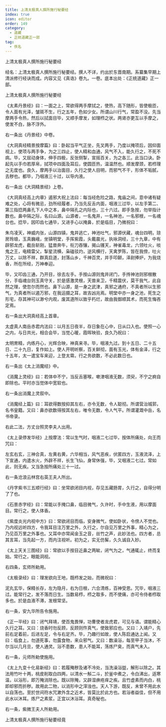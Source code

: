 ```yaml
---
title: 上清太极真人撰所施行秘要经
index: true
icon: editor
order: 149
category:
  - 道藏
  - 正统道藏正一部
tag:
  - 佚名
---
```


上清太极真人撰所施行秘要经  

经名：上清太极真人撰所施行秘要经。撰人不详，约出於东晋南期。系纂集早期上清派修行经诀而成。内容又见《真诰》卷九。一卷。底本出处：《正统道藏》正一部。  

上清太极真人撰所施行秘要经  

《太素丹景经》曰：一面之上，常欲得两手摩拭之，使热，高下随形，皆使极匝，令人面有光泽，皱斑不生，行之五年，色如少女。所谓山川行气，常盈不没。先当摩两手令热，然后以拭面目毕，又顺手摩发，如理栉之状。两肾亦更互以手摩之，使发不白，脉不浮外。  

右一条出《丹景经》中卷。  

《大洞真经精景按摩篇》曰：卧起当平气正坐，先叉两手，乃度以掩项后，因仰面视上，使项与两手争，为之三四止，使人精和血通，风气不入，能久行之，不死不病。毕，又屈动身体，伸手四极，反张侧掣，宣摇百关，为之各三。此当口诀。卧起先以手巾若厚帛，拭项中四面及耳后，使圆匝热，温温然也。顺发摩颈，若栉理之无度也。良久，摩两手以治面目，久行之使人目明，而邪气不干，形体不垢腻，去秽也。都毕，乃咽液三十过，以导内液。  

右一条出《大洞精景经》上卷。  

《大洞真经高上内章》遏邪大祝上法曰：每当经危险之路，鬼庙之间，意中诸有疑难之处，心将有微忌，劲所经履者，乃当先反舌内面，咽液三过毕，以左手第二、第三指捻两鼻孔下人中之本，鼻中隔孔之内际也，三十六过。即手急按，勿举指计数也。鼻中隔之际，名曰山源。山源者，一名鬼井，一名神池，一名邪根，一名魂台也。捻毕，因叩齿七通毕，又进手心以掩鼻，於是临目，乃微祝曰：  

朱鸟凌天，神威内张，山源四镇，鬼井逃亡，神池吐气，邪源伏藏，魂台四明，琼房玲琅，玉真巍峨，坐镇明堂，手挥紫霞，头戴晨光，执咏洞经，三十九章，中有辟邪龙虎，截岳斩刚，猛兽奔牛，衔刀吞镶，揭山镬天，神雀毒龙，六领吐火，啖鬼之王，电精雷父，掣星流横，枭磕驳灼，逆风横行，天禽罗陈，皆在我傍，吐火万丈，以除不祥，群真启道，封落山乡，千神百灵，并手叩颡，泽尉捧炉，为我烧香，所在所经，万神奉迎。  

毕，又叩齿三通，乃开目，徐去左手。手按山源则鬼井闭门，手抟神池则邪根散分，手临魂台则玉真守关，於是感激灵根，天兽来卫，千精震伏，莫干我气，此自然之理，使忽尔而然也。鼻下山源，是一身之武津，真邪之通府，不真者所以生邪气，为真者所以遏万邪，在我运摄之耳，故吉凶兆焉。明堂中亦一身之池，死生之形宅，存其神可以渺兮内观，废其道所以致乎朽烂，故由我御顺其术，而死生悔吝定焉。  

右一条出大洞真经高上首章。  

太虚真人南岳赤君内法曰：以月五日夜半，存日象在心中，日从口入也。使照一心之内，与日共光，相合会毕，当觉心暖，霞晖映验，良久乃祝曰：  

太明育精，内练丹心，光辉合映，神真来寻。毕，咽液九过。到十五日、二十五日、二十九日，复作如上。使人开明听察，百关鲜彻，面有玉光，体有金泽，行之十五年，太一遣宝车来迎，上登太霄。行之务欲数，不必此数日也。  

右一条出《太上消魔经》中。  

《消魔上灵经》曰：若体中不宁，当反舌塞喉，嗽津咽液无数，须臾，不宁之痾自即除也。平时亦当觉体中宽软也。  

右一条出消魔上灵叙中。  

《消魔经上篇》曰：耳欲得数按抑其左右，亦令无数，令人聪彻。所谓营治城郭，名书皇籍。又曰：鼻亦欲数得按其左右，唯令无数，令人气平。所谓灌溉中岳，名书帝录。  

右此二法，方丈台照灵李夫人出用。  

《太上录停发华经》上按摩法：常以生气时，咽液二七过毕，按体所痛处，向王而咒曰：  

左玄右玄，三神合真，左黄右黄，六华相当，风气恶疾，伏匿四方，玉液流泽，上下宣通，内遣水火，外辟不祥，长生飞仙，身常休强，毕，又咽液二七过。常如此，则无疾。又当急按所痛处三十一过。  

右一条沧浪云林宫右英王夫人所出。  

《丹字紫书三五顺行经》曰：坐常欲闭目内视，存见五藏肠胃，久行之，自得分明了了也。  

《石景赤字经》曰：常能以手掩口鼻，临目微气，久许时，手中生液，用以摩面目。常行之，使人体香。  

《紫度炎光内视中方》曰：常欲闭目而临，安身微气，使如卧状，令傍人不觉也。乃内视远听四方，令我耳目注万里之外，久行之，尔自见万里之外事，精心为之，乃见百万里之外事也。又耳中亦常闻金玉之音，丝竹之声，此妙法也。四方者，总其言耳，当先起一方，而内注视听。初为之，实无仿髴，久久诚自入妙。  

《太上天关三图经》曰：常欲以手按目近鼻之两眦，闭气为之，气通辄止，终而复始。常行之，眼能洞视。  

右四条，玄师所勑用。  

《太极录经》曰：理发欲向王地，既栉发之始，而微祝曰：  

泥丸玄华，保精长存，左为隐月，右为日根，六合清练，百神受恩。咒毕，咽液三过。能常行之，发不落而日生。当数易栉，栉之取多，而不使痛，亦可令侍者栉取多也。於是血液不滞，发根常坚。  

右一条，安九华所告令施用。  

《正一平经》曰：闭气拜靖，使百鬼畏惮，功曹使者龙虎君，可见与语。谓能精心久行之耳。又曰：烧香时勿反顾，反顾则忤真气，使致邪应也。又曰：入靖户，先前右足着前，后进左足，令与右足齐。毕，乃趣行如故，使人陈启通达上闻。又曰：临食上，勿道死事，勿露食物，来众邪气。又曰：数澡浴，每至甲子当沐，不尔当以几月旦，使人通灵。浴不患数，患人不能耳，荡炼尸臭，而真气未入。  

右一条，元师所勑使施用。  

《太上九变十化易新经》曰：若履殗秽及诸不冷处，当洗澡浴盥，解形以除之。其法用竹叶十两，桃皮削取白四两，以清水一斛二斗，於釜中煮之，令白沸出，适寒温，以浴形，即万殗消除也。既以除殗，又辟湿痹疮痒之疾。且竹虚素而内白，桃即却邪而折秽。故用此二物，以消形中之滓浊也。天人下游，既反，未曾不用此水以自荡也。至於世间符水咒漱外含之近术，皆莫比於此方也。若浴者益佳，但不用此水以沐耳。炼尸之素浆，正宜以沐浴耳。真奇秘也。  

右一条，紫微王夫人所勑用。  

上清太极真人撰所施行秘要经竟  

